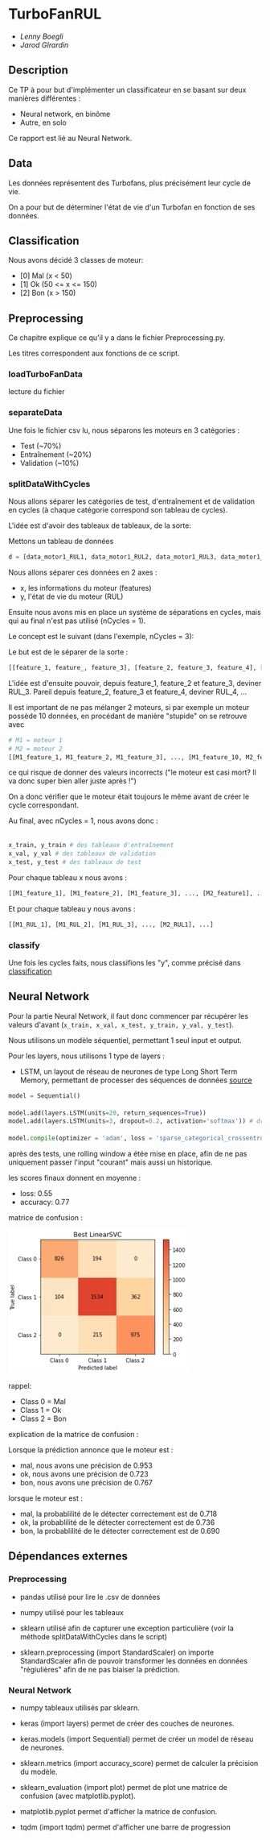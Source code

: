 # TurboFanRUL

- _Lenny Boegli_
- _Jarod GIrardin_

## Description

Ce TP à pour but d'implémenter un classificateur en se basant sur deux manières différentes :
- Neural network, en binôme
- Autre, en solo

Ce rapport est lié au Neural Network.

## Data

Les données représentent des Turbofans, plus précisément leur cycle de vie.

On a pour but de déterminer l'état de vie d'un Turbofan en fonction de ses données.

## Classification

Nous avons décidé 3 classes de moteur:
- [0] Mal (x < 50)
- [1] Ok (50 <= x <= 150)
- [2] Bon (x > 150)

## Preprocessing

Ce chapitre explique ce qu'il y a dans le fichier Preprocessing.py.

Les titres correspondent aux fonctions de ce script.

### loadTurboFanData

lecture du fichier

### separateData

Une fois le fichier csv lu, nous séparons les moteurs en 3 catégories :
- Test (~70%)
- Entraînement (~20%)
- Validation (~10%)

### splitDataWithCycles

Nous allons séparer les catégories de test, d'entraînement et de validation en cycles (à chaque catégorie correspond son tableau de cycles).

L'idée est d'avoir des tableaux de tableaux, de la sorte:

Mettons un tableau de données

```python
d = [data_motor1_RUL1, data_motor1_RUL2, data_motor1_RUL3, data_motor1_RUL4, data_motor1_RUL5, ..., data_motor2_RUL1, ...]
```

Nous allons séparer ces données en 2 axes :
- x, les informations du moteur (features)
- y, l'état de vie du moteur (RUL)

Ensuite nous avons mis en place un système de séparations en cycles, mais qui au final n'est pas utilisé (nCycles = 1).

Le concept est le suivant (dans l'exemple, nCycles = 3):

Le but est de le séparer de la sorte :

```python
[[feature_1, feature_, feature_3], [feature_2, feature_3, feature_4], [feature_3, feature_4, feature_5], ...]
```

L'idée est d'ensuite pouvoir, depuis feature_1, feature_2 et feature_3, deviner RUL_3. Pareil depuis feature_2, feature_3 et feature_4, deviner RUL_4, ...

Il est important de ne pas mélanger 2 moteurs, si par exemple un moteur possède 10 données, en procédant de manière "stupide" on se retrouve avec

```python
# M1 = moteur 1
# M2 = moteur 2
[[M1_feature_1, M1_feature_2, M1_feature_3], ..., [M1_feature_10, M2_feature_1, M2_feature_2], [M2_feature_3, M2_feature_4, M2_feature_5], ...]
```

ce qui risque de donner des valeurs incorrects ("le moteur est casi mort? Il va donc super bien aller juste après !")

On a donc vérifier que le moteur était toujours le même avant de créer le cycle correspondant.


Au final, avec nCycles = 1, nous avons donc :

```python

x_train, y_train # des tableaux d'entraînement
x_val, y_val # des tableaux de validation
x_test, y_test # des tableaux de test
```

Pour chaque tableau x nous avons :

```python
[[M1_feature_1], [M1_feature_2], [M1_feature_3], ..., [M2_feature1], ...]
```

Et pour chaque tableau y nous avons :

```python
[[M1_RUL_1], [M1_RUL_2], [M1_RUL_3], ..., [M2_RUL1], ...]
```

### classify

Une fois les cycles faits, nous classifions les "y", comme précisé dans [classification](#classification)


## Neural Network

Pour la partie Neural Network, il faut donc commencer par récupérer les valeurs d'avant (`x_train, x_val, x_test, y_train, y_val, y_test`).

Nous utilisons un modèle séquentiel, permettant 1 seul input et output.

Pour les layers, nous utilisons 1 type de layers :

- LSTM, un layout de réseau de neurones de type Long Short Term Memory, permettant de processer des séquences de données [source](https://en.wikipedia.org/wiki/Long_short-term_memory)

```python
model = Sequential()

model.add(layers.LSTM(units=20, return_sequences=True))
model.add(layers.LSTM(units=3, dropout=0.2, activation='softmax')) # dropout, pour éviter les overfitting

model.compile(optimizer = 'adam', loss = 'sparse_categorical_crossentropy', metrics=['accuracy'])
```

après des tests, une rolling window a étée mise en place, afin de ne pas uniquement passer l'input "courant" mais aussi un historique.

les scores finaux donnent en moyenne :

- loss: 0.55
- accuracy: 0.77

matrice de confusion :

![confusion matrix](images/9146511e6f0a1c39d95edc660ca03d7bd1c6defdbcd42b23c58dc822ece31791.png)

rappel:
- Class 0 = Mal
- Class 1 = Ok
- Class 2 = Bon

explication de la matrice de confusion :

Lorsque la prédiction annonce que le moteur est :
- mal, nous avons une précision de 0.953
- ok, nous avons une précision de 0.723
- bon, nous avons une précision de 0.767

lorsque le moteur est :
- mal, la probablilité de le détecter correctement est de 0.718
- ok, la probablilité de le détecter correctement est de 0.736
- bon, la probablilité de le détecter correctement est de 0.690

## Dépendances externes

### Preprocessing

- pandas
  utilisé pour lire le .csv de données

- numpy
  utilisé pour les tableaux

- sklearn
  utilisé afin de capturer une exception particulière (voir la méthode splitDataWithCycles dans le script)

- sklearn.preprocessing (import StandardScaler)
  on importe StandardScaler afin de pouvoir transformer les données en données "régiulières" afin de ne pas biaiser la prédiction.

### Neural Network

- numpy
  tableaux utilisés par sklearn.

- keras (import layers)
  permet de créer des couches de neurones.

- keras.models (import Sequential)
  permet de créer un model de réseau de neurones.

- sklearn.metrics (import accuracy_score)
  permet de calculer la précision du modèle.

- sklearn_evaluation (import plot)
  permet de plot une matrice de confusion (avec matplotlib.pyplot).

- matplotlib.pyplot
  permet d'afficher la matrice de confusion.

- tqdm (import tqdm)
  permet d'afficher une barre de progression
